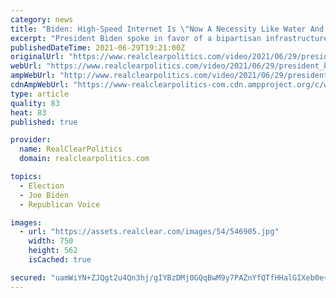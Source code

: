 ```yaml
---
category: news
title: "Biden: High-Speed Internet Is \"Now A Necessity Like Water And Electricity\""
excerpt: "President Biden spoke in favor of a bipartisan infrastructure deal in La Crosse, Wisconsin on Tuesday. \"This is a generational investment to modernize our infrastructure, creating millions of good-paying jobs,"
publishedDateTime: 2021-06-29T19:21:00Z
originalUrl: "https://www.realclearpolitics.com/video/2021/06/29/president_biden_high-speed_internet_is_now_a_necessity_like_water_and_electricity.html"
webUrl: "https://www.realclearpolitics.com/video/2021/06/29/president_biden_high-speed_internet_is_now_a_necessity_like_water_and_electricity.html"
ampWebUrl: "http://www.realclearpolitics.com/video/2021/06/29/president_biden_high-speed_internet_is_now_a_necessity_like_water_and_electricity.amp.html"
cdnAmpWebUrl: "https://www-realclearpolitics-com.cdn.ampproject.org/c/www.realclearpolitics.com/video/2021/06/29/president_biden_high-speed_internet_is_now_a_necessity_like_water_and_electricity.amp.html"
type: article
quality: 83
heat: 83
published: true

provider:
  name: RealClearPolitics
  domain: realclearpolitics.com

topics:
  - Election
  - Joe Biden
  - Republican Voice

images:
  - url: "https://assets.realclear.com/images/54/546905.jpg"
    width: 750
    height: 562
    isCached: true

secured: "uamWiYN+ZJQgt2u4Qn3hj/gIYBzDMj0GQqBwM9y7PAZnYfQTfHHalGIXeb0e+pw9e85ezMDq3sadQsAluhCs6lBkGj22PihLE3AWYToPAZgnsCJiLPP3MvtrdraoptIZmnf7EA7Eu1aPgKoMLHOhSxqBuJlfp6oYMljAFTpoHL4DO9mODeWpg5Y0kqcCYEnLsatNQJ/4IZUvb3DaWqKlqSuGKw325GGp2VnPf3MgPGljWKVrKHUes+//vsfd4w7a3V8KbDJD1Z6XlcqSyujreCtXpT9pRFwbsLGqlC9mO1rNRrtCYKKN/ME6wSnBxxW3wWc0w8z3+QFJ2AymZvyx000+vwoBm2xTkGSKCicIe1U=;zjiBgg8qUj8OVLgBPOInuw=="
---
```


